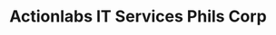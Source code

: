 ---
title: "Actionlabs IT Services Phils Corp"
url: /quezon-city/actionlabs-it-services-phils-corp/
shop: computer
---